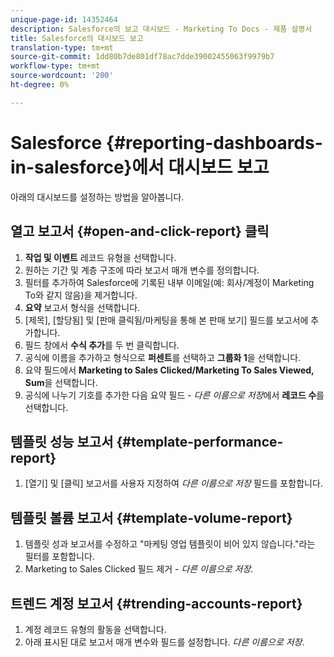```yaml
---
unique-page-id: 14352464
description: Salesforce의 보고 대시보드 - Marketing To Docs - 제품 설명서
title: Salesforce의 대시보드 보고
translation-type: tm+mt
source-git-commit: 1dd80b7de801df78ac7dde39002455063f9979b7
workflow-type: tm+mt
source-wordcount: '200'
ht-degree: 0%

---
```



# Salesforce {#reporting-dashboards-in-salesforce}에서 대시보드 보고

아래의 대시보드를 설정하는 방법을 알아봅니다.

## 열고 보고서 {#open-and-click-report} 클릭

1. **작업 및 이벤트** 레코드 유형을 선택합니다.
1. 원하는 기간 및 계층 구조에 따라 보고서 매개 변수를 정의합니다.
1. 필터를 추가하여 Salesforce에 기록된 내부 이메일(예: 회사/계정이 Marketing To와 같지 않음)을 제거합니다.
1. **요약** 보고서 형식을 선택합니다.
1. [제목], [할당됨] 및 [판매 클릭됨/마케팅을 통해 본 판매 보기] 필드를 보고서에 추가합니다.
1. 필드 창에서 **수식 추가**&#x200B;를 두 번 클릭합니다.
1. 공식에 이름을 추가하고 형식으로 **퍼센트**&#x200B;를 선택하고 **그룹화 1**&#x200B;을 선택합니다.
1. 요약 필드에서 **Marketing to Sales Clicked/Marketing To Sales Viewed,** **Sum**&#x200B;을 선택합니다.
1. 공식에 나누기 기호를 추가한 다음 요약 필드 - _다른 이름으로 저장_&#x200B;에서 **레코드 수**&#x200B;를 선택합니다.

## 템플릿 성능 보고서 {#template-performance-report}

1. [열기] 및 [클릭] 보고서를 사용자 지정하여 _다른 이름으로 저장_ 필드를 포함합니다.

## 템플릿 볼륨 보고서 {#template-volume-report}

1. 템플릿 성과 보고서를 수정하고 &quot;마케팅 영업 템플릿이 비어 있지 않습니다.&quot;라는 필터를 포함합니다.
1. Marketing to Sales Clicked 필드 제거 - _다른 이름으로 저장_.

## 트렌드 계정 보고서 {#trending-accounts-report}

1. 계정 레코드 유형의 활동을 선택합니다.
1. 아래 표시된 대로 보고서 매개 변수와 필드를 설정합니다. _다른 이름으로 저장_.
